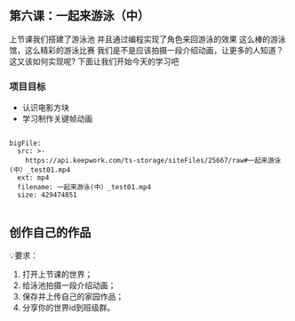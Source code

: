 <script>  window.global.courseIdentity = 'papa_planet-7' </script>
<script src="https://qiniu-public.keepwork.com/videoProcessEvent.js"></script>

## 第六课：一起来游泳（中）

上节课我们搭建了游泳池
并且通过编程实现了角色来回游泳的效果
这么棒的游泳馆，这么精彩的游泳比赛
我们是不是应该拍摄一段介绍动画，让更多的人知道？
这又该如何实现呢?
下面让我们开始今天的学习吧

### 项目目标
  - 认识电影方块
  - 学习制作关键帧动画


```@BigFile

bigFile:
  src: >-
    https://api.keepwork.com/ts-storage/siteFiles/25667/raw#一起来游泳(中）_test01.mp4
  ext: mp4
  filename: 一起来游泳(中）_test01.mp4
  size: 429474851
          
```



## 创作自己的作品
  
💡要求：
1. 打开上节课的世界；
2. 给泳池拍摄一段介绍动画；
3. 保存并上传自己的家园作品；
4. 分享你的世界id到班级群。
